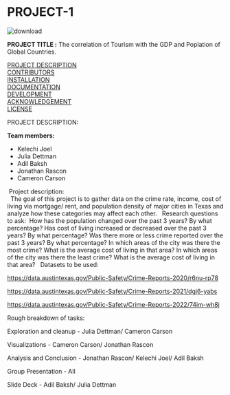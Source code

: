 # **PROJECT-1**
![download](https://github.com/Cameron762/Project-1-11/assets/72319764/7f8c363a-026a-429c-be56-127ed8535605)

**PROJECT TITLE :**
The correlation of Tourism with the GDP and Poplation of Global Countries.  

[PROJECT DESCRIPTION](#project-description)  
[CONTRIBUTORS](#contributors)  
[INSTALLATION](#installation)  
[DOCUMENTATION](#documentation)  
[DEVELOPMENT](#development)  
[ACKNOWLEDGEMENT](#acknowledgement)  
[LICENSE](license)  

PROJECT DESCRIPTION:



**Team members:**
 
- Kelechi Joel
- Julia Dettman
- Adil Baksh
- Jonathan Rascon
- Cameron Carson
  
 Project description:  
 
The goal of this project is to gather data on the crime rate, income, cost of living via mortgage/ rent, and population density of major cities in Texas and analyze how these categories may affect each other. 
 
Research questions to ask: 
 How has the population changed over the past 3 years?
 By what percentage?
 Has cost of living increased or decreased over the past 3 years?
 By what percentage?
 Was there more or less crime reported over the past 3 years?
 By what percentage?
 In which areas of the city was there the most crime?
 What is the average cost of living in that area?
 In which areas of the city was there the least crime?
 What is the average cost of living in that area?
 
Datasets to be used:

https://data.austintexas.gov/Public-Safety/Crime-Reports-2020/r6nu-rp78

https://data.austintexas.gov/Public-Safety/Crime-Reports-2021/dgj6-yabs

https://data.austintexas.gov/Public-Safety/Crime-Reports-2022/74im-wh8j

Rough breakdown of tasks:

Exploration and cleanup - Julia Dettman/ Cameron Carson

Visualizations - Cameron Carson/ Jonathan Rascon

Analysis and Conclusion - Jonathan Rascon/ Kelechi Joel/ Adil Baksh

Group Presentation - All

Slide Deck - Adil Baksh/ Julia Dettman
